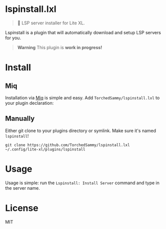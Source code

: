 # lspinstall.lxl
> 🔌 LSP server installer for Lite XL.

Lspinstall is a plugin that will automatically download and setup
LSP servers for you.

> **Warning**
> This plugin is **work in progress!**

# Install
## Miq
Installation via [Miq][miq] is simple and easy. Add `TorchedSammy/lspinstall.lxl`
to your plugin declaration:

## Manually
Either git clone to your plugins directory or symlink. Make sure it's
named `lspinstall`!

```
git clone https://github.com/TorchedSammy/lspinstall.lxl ~/.config/lite-xl/plugins/lspinstall
```

# Usage
Usage is simple: run the `Lspinstall: Install Server` command and type in
the server name.

# License
MIT

[miq]: https://github.com/TorchedSammy/Miq
